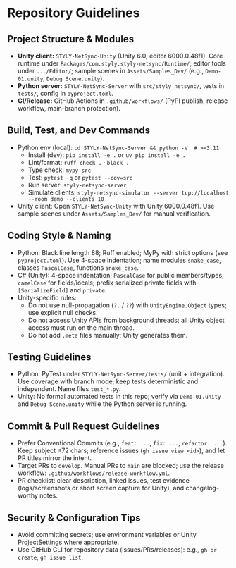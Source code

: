 # Repository Guidelines

## Project Structure & Modules
- **Unity client:** `STYLY-NetSync-Unity` (Unity 6.0, editor 6000.0.48f1). Core runtime under `Packages/com.styly.styly-netsync/Runtime/`; editor tools under `.../Editor/`; sample scenes in `Assets/Samples_Dev/` (e.g., `Demo-01.unity`, `Debug Scene.unity`).
- **Python server:** `STYLY-NetSync-Server` with `src/styly_netsync/`, tests in `tests/`, config in `pyproject.toml`.
- **CI/Release:** GitHub Actions in `.github/workflows/` (PyPI publish, release workflow, main-branch protection).

## Build, Test, and Dev Commands
- Python env (local): `cd STYLY-NetSync-Server && python -V  # >=3.11`
  - Install (dev): `pip install -e .`  or `uv pip install -e .`
  - Lint/format: `ruff check .` · `black .`
  - Type check: `mypy src`
  - Test: `pytest -q` or `pytest --cov=src`
  - Run server: `styly-netsync-server`
  - Simulate clients: `styly-netsync-simulator --server tcp://localhost --room demo --clients 10`
- Unity client: Open `STYLY-NetSync-Unity` with Unity 6000.0.48f1. Use sample scenes under `Assets/Samples_Dev/` for manual verification.

## Coding Style & Naming
- Python: Black line length 88; Ruff enabled; MyPy with strict options (see `pyproject.toml`). Use 4-space indentation; name modules `snake_case`, classes `PascalCase`, functions `snake_case`.
- C# (Unity): 4-space indentation; `PascalCase` for public members/types, `camelCase` for fields/locals; prefix serialized private fields with `[SerializeField]` and `private`.
- Unity-specific rules:
  - Do not use null-propagation (`?.` / `??`) with `UnityEngine.Object` types; use explicit null checks.
  - Do not access Unity APIs from background threads; all Unity object access must run on the main thread.
  - Do not add `.meta` files manually; Unity generates them.

## Testing Guidelines
- Python: PyTest under `STYLY-NetSync-Server/tests/` (unit + integration). Use coverage with branch mode; keep tests deterministic and independent. Name files `test_*.py`.
- Unity: No formal automated tests in this repo; verify via `Demo-01.unity` and `Debug Scene.unity` while the Python server is running.

## Commit & Pull Request Guidelines
- Prefer Conventional Commits (e.g., `feat: ...`, `fix: ...`, `refactor: ...`). Keep subject ≤72 chars; reference issues (`gh issue view <id>`), and let PR titles mirror the intent.
- Target PRs to `develop`. Manual PRs to `main` are blocked; use the release workflow: `.github/workflows/release-workflow.yml`.
- PR checklist: clear description, linked issues, test evidence (logs/screenshots or short screen capture for Unity), and changelog-worthy notes.

## Security & Configuration Tips
- Avoid committing secrets; use environment variables or Unity ProjectSettings where appropriate.
- Use GitHub CLI for repository data (issues/PRs/releases): e.g., `gh pr create`, `gh issue list`.

